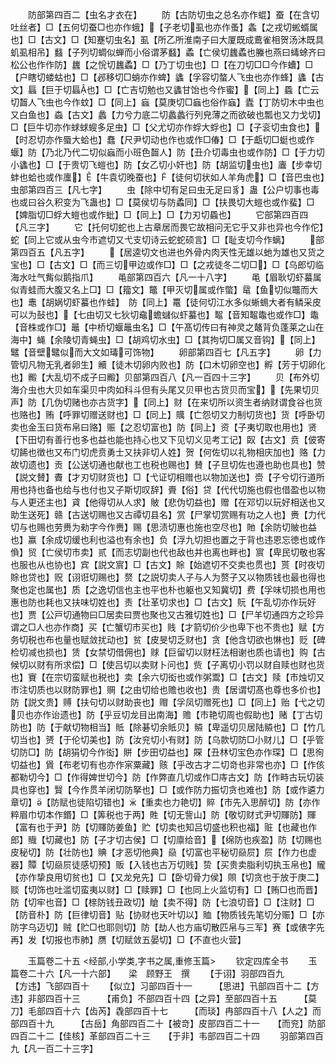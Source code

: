 <!-- { "loadSidebar": true } -->
　　防部第四百二【虫名才衣在】
　　防【古防切虫之总名亦作蜫】蚕【在含切吐丝者】□【五何切蚕□也亦作蛾】【子老切虱也亦作蚤】螽【之戎切蜙蝑属也】□【古文】□【知蹇切虫名】虱【所乙所淮南子曰大厦既成鷰雀相贺汤沐既具虮虱相吊】蠽【子列切蜩似蝉而小俗谓茅蠽】蟊【亡侯切蠿蟊也螣也燕曰蝳蜍齐曰松公也作作防】蠿【之恱切蠿蟊】□【乃丁切虫也】□【在刀切□□今作螬】□【户瞎切蝼蛄也】□【邲移切□蛸亦作蜱】蠭【孚容切螫人飞虫也亦作蜂】蠭【古文】螶【巨于切螶也】□【亡吉切勉也又蠭甘饴也今作蜜】【同上】蟁【亡云切齧人飞虫也今作蚊】□【同上】蝱【莫庚切□蝱也俗作蝱】蠹【丁防切木中虫也又白鱼也】螙【古文】蠡【力兮力底二切蠡蠡行列皃薄之而欲破也瓢也又力戈切】□【巨牛切亦作蛷蛷螋多足虫】□【父尤切亦作蜉大蜉也】□【子衮切虫食也】【时忍切亦作蜃大蛤也】蠢【尺尹切动也作也或作□偆】□【于甗切□蜓也或作蝘】防【乃北乃代二切似蝱而小班色齧人】防【丑介切毒虫也或作防】□【于力切小蠭也】□【于贵切飞螘也】防【女乙切小奸也】防【胡监切虫也】蠯【步幸切蚌也蛤也或作螷】【牛袁切晚蚕也】【徒何切状如人羊角虎】□【音巴虫也】虫部第四百三【凡七字】
　　虫【除中切有足曰虫无足曰豸】蛊【公户切事也毒也或曰谷久积变为飞蛊也】□【莫侯切与防蟊同】□【扶畏切大螘也或作蜚】□【婢脂切□蜉大螘也或作蚍】□【同上】□【力刃切蟁也】
　　它部第四百四【凡三字】
　　它【托何切蛇也上古章居而畏它故相问无它乎又非也异也今作佗】蛇【同上它或从虫今市遮切又弋支切诗云蛇蛇硕言】□【耻支切今作螭】
　　部第四百五【凡五字】
　　【居逵切文也进也外骨内肉天性无雄以虵为雄也又货之宝也】□【古文】□【而三切甲边或作□】□【之戎徒冬二切□】□【乌郎切临海水吐气觜似鹅指爪】
　　黾部第四百六【凡一十八字】
　　黾【眉耿切虾蟇属似青蛙而大腹又名上□】□【籀文】鼈【甲灭切属或作蟞】鼋【鱼切似鼈而大也】鼃【胡娲切虾蟇也作蛙】　防【同上】鼍【徒何切江水多似蜥蜴大者有鳞采皮可以为鼔也】【七由切又七狄切鼀蟾蠩似虾蟇也】鼅【音知鼅鼄也或作□】鼄【音株或作□】鼂【中桥切蝘鼂虫名】□【午髙切传曰有神灵之鼇背负蓬莱之山在海中】蝇【余陵切青蝇虫】□【胡鸡切水虫】□【其拘切□属又音钩】【同上】鼊【音壁鼊似而大文如瑇可饰物】
　　卵部第四百七【凡五字】
　　卵【力管切凡物无乳者卵生】贕【徒木切卵内败也】防【口木切卵空也】孵【芳于切卵化也】毈【大乱切不成子曰毈】贝部第四百八【凡一百四十三字】
　　贝【布外切海介虫也大贝如车渠贝中肉如科斗但有头尾又贝甲也古货贝而宝】【先果切贝声】防【几伪切赌也亦古货字】【同上】财【在来切所以资生者纳财谓食谷也货也赂也】贿【呼罪切赠送财也】□【同上】贎【亡怨切又力制切货也】货【呼卧切卖也金玉曰货布帛曰赂】赈【之忍切富也】防【同上】资【子夷切取也用也】贤【下田切有善行也多也益也能也持心也又下见切义见考工记】臤【古文】贲【佊寄切餙也徴也又布门切虎贲勇士又扶非切人姓】贺【何佐切以礼物相庆加也】赂【力故切遗也】贡【公送切通也献也工也税也赐也】賛【子旦切佐也遵也助也具也】赞【説文賛】賮【才刃切财货也】□【弋证切相赠也以物加送也】赍【子兮切行道所用也持也备也给与也付也又子斯切叹辞】賷【俗】贷【代代切施也假也借盈也以物与人更还主也】貣【他得切从人求】貱【悲伪切益也】赠【在邓切以玩好相送也又助生送死】赣【古送切赐也又古禫切县名】赏【尸掌切赏赐有功之人也】赉【力代切与也赐也劳赉为勑字今作赉】赐【思渍切惠也施也空尽也】貤【余防切貱也益也】赢【余成切缓也利也溢也有余也】负【浮九切担也置之于背也违恩忘徳也或作偩】贸【亡侯切市卖】贰【而志切副也代也敌也并也离也畔也】賔【卑民切敬也客也服也从也协也】宾【説文賔】□【古文】賖【始遮切不交卖也贯也】贳【时夜切賖也贷也】贶【诩诳切赐也】赘【之説切卖人子与人为赘子又以物质钱也最也得也聚也定也属也】质【之逸切信也主也平也朴也躯也又知冀切】费【孚味切损也用也惠也防也耗也又扶味切姓也】责【壮革切求也】□【古文】貦【午乱切亦作玩好也】贾【公戸切通物曰□居卖曰贾也聚也又古雅切姓也】□【尸羊切通四方之珍异谓之□人也亦作商】买【亡蟹切市买也】贱【才箭切价少也卑下也不贵也】赋【方务切税也布也量也赋敛扰动也】贫【皮旻切乏财也】贪【他含切欲也惏也】贬【碑检切减也损也】赁【女禁切借佣也】赇【巨留切以财枉法相谢也质也请也】购【古候切以财有所求偿】□【使吕切以卖财卜问也】赀【子离切小罚以财自赎也财也货也】賨【在宗切蛮赋也税也】卖【余六切衒也或作粥鬻】□【古文】赎【市烛切又市注切质也以财防罪也】赒【之由切给也赡也收也】贵【居谓切髙也尊也多价也】防【説文贵】赙【扶句切以财助丧也】赗【孚凤切赠死也】□【同上】贻【弋之切贝也亦作诒遗也】防【乎豆切龙目出南海】赡【市艳切周也假助也】赌【丁古切防也】防【于献切物相当】貾【除碁切余貾贝】贆【卑遥切贝居陆贆也】□【竹几切当也】赟【于伦切美也】防【汝兖切小有财】防【乌款切防□小财儿】□【乎管切防□】防【胡狷切今作衒】賆【步田切益也】賝【丑林切宝色亦作琛】□【思徇切益也】賲【布老切有也亦作宲粟藏】赅【乎改古才二切竒也非常也亦】□【作侅都勒切今】□【作得婢世切今】防【作弊直几切或作□庤古文】防【作畤古玩切装具也穿也】贀【今作贯羊闭切防拏也】□【或作防力振切贪也难也】防【或作遴力章切】【防赋也徒陷切错也】【重卖也力艳切】賥【市先入思醉切】防【亦作粹眉巾切本作鍲】□【筭税也于两】貹【切无訾山】防【敬切财式尹切賱防】賱【富有也于尹】防【切賱防姜鱼】贮【切卖也知吕切盛也积也福】赃【也藏也作郎】賳【切藏也】防【子才切古侯】□【切廪给音】【绵防也疾盈】防【切赐也皮秘切】防【壮防也】賟【才恶切他典】赑【切富也平秘切赑屃】屃【作力也虚器】贉【切赑屃徒感切预】贩【入钱也古万切贱】贽【买贵卖脂利切执玉帛也】贚【亦作挚良用切贫也】□【又龙皃先】□【卧切骨力侯】賏【切贪也于放于庚二】赕【切饰也吐滥切蛮夷以财】□【赎罪】□【也同上火监切有】□【贿□也而晋】防【切牢也音】□【榇防钱丑政切】賶【卖不得】防【七浪切音】□【注财】□【防音朴】防【巨律切音】贴【协财也天叶切以】賉【物质钱先笔切分赈】□【亦防字乌迈切】贼【贮□也耶则切】防【劫人也方庙切散匹帛与三军】赛【或俵字先再】发【切报也市肺】赝【切赋敛五晏切】□【不直也火营】


　　玉篇卷二十五
<经部,小学类,字书之属,重修玉篇>
　　钦定四库全书
　　玉篇卷二十六【凡一十六部】　　梁　顾野王　撰
　　【于诩】羽部四百九　　　　【方违】飞部四百十
　　【似立】习部四百十一　　　【思进】卂部四百十二【方违】非部四百十三　　　【甫负】不部四百十四【之异】至部四百十五　　　【莫刀】毛部四百十六【齿芮】毳部四百十七　　　【而琰】冉部四百十八【人之】而部四百十九　　　【古岳】角部四百二十【被竒】皮部四百二十一　　【而兖】防部四百二十二【佳核】革部四百二十三　　【于非】韦部四百二十四
　　羽部第四百九【凡一百二十三字】
